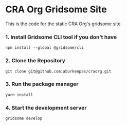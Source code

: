 # CRA Org Gridsome Site

This is the code for the static CRA Org's gridsome site.

### 1. Install Gridsome CLI tool if you don't have

`npm install --global @gridsome/cli`

### 2. Clone the Repository

`git clone git@github.com:aburkenpas/craorg.git`

### 3. Run the package manager

`yarn install`

### 4. Start the development server

`gridsome develop`
